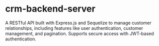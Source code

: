 # crm-backend-server
A RESTful API built with Express.js and Sequelize to manage customer relationships, including features like user authentication, customer management, and pagination. Supports secure access with JWT-based authentication.
